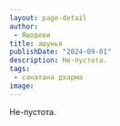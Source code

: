 ```yaml
---
layout: page-detail
author:
 - Яшодеви
title: ашунья
publishDate: "2024-09-01"
description: Не-пустота.
tags:
 - санатана дхарма
image: 
---
```


Не-пустота.

